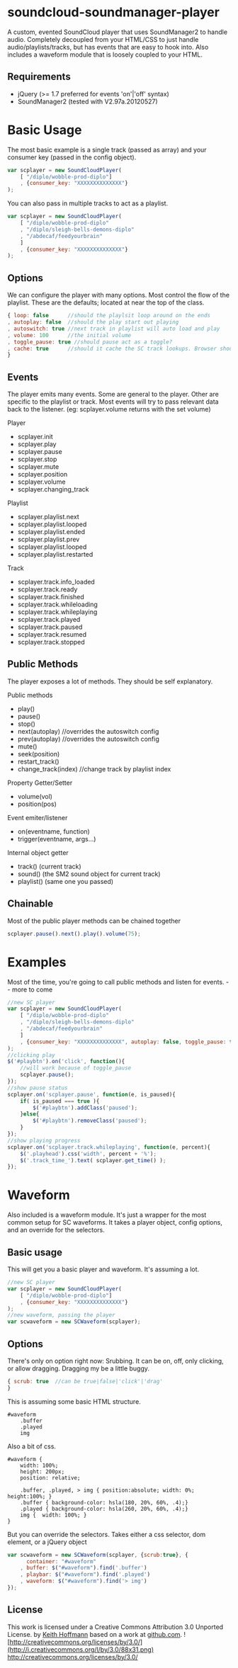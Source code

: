 soundcloud-soundmanager-player
==============================

A custom, evented SoundCloud player that uses SoundManager2 to handle audio. Completely decoupled from your HTML/CSS to just handle audio/playlists/tracks, but has events that are easy to hook into. Also includes a waveform module that is loosely coupled to your HTML.


Requirements
------------

+ jQuery (>= 1.7 preferred for events 'on'|'off' syntax)
+ SoundManager2 (tested with V2.97a.20120527)



Basic Usage
===========

The most basic example is a single track (passed as array) and your consumer key (passed in the config object).
```js
var scplayer = new SoundCloudPlayer(
	[ "/diplo/wobble-prod-diplo"]
	, {consumer_key: "XXXXXXXXXXXXXX"}
);
```

You can also pass in multiple tracks to act as a playlist.
```js
var scplayer = new SoundCloudPlayer(
	[ "/diplo/wobble-prod-diplo"
	, "/diplo/sleigh-bells-demons-diplo"
	, "/abdecaf/feedyourbrain"
	]
	, {consumer_key: "XXXXXXXXXXXXXX"}
);
```



Options
-------

We can configure the player with many options. Most control the flow of the playlist. These are the defaults; located at near the top of the class.
```js
{ loop: false      //should the playlsit loop around on the ends
, autoplay: false  //should the play start out playing
, autoswitch: true //next track in playlist will auto load and play
, volume: 100      //the initial volume
, toggle_pause: true //should pause act as a toggle?
, cache: true      //should it cache the SC track lookups. Browser should handle the audio
}
```


Events
------

The player emits many events. Some are general to the player. Other are specific to the playlist or track. Most events will try to pass relevant data back to the listener. (eg: scplayer.volume returns with the set volume)

Player
+ scplayer.init
+ scplayer.play
+ scplayer.pause
+ scplayer.stop
+ scplayer.mute
+ scplayer.position
+ scplayer.volume
+ scplayer.changing_track

Playlist
+ scplayer.playlist.next
+ scplayer.playlist.looped
+ scplayer.playlist.ended
+ scplayer.playlist.prev
+ scplayer.playlist.looped
+ scplayer.playlist.restarted

Track
+ scplayer.track.info_loaded
+ scplayer.track.ready
+ scplayer.track.finished
+ scplayer.track.whileloading
+ scplayer.track.whileplaying
+ scplayer.track.played
+ scplayer.track.paused
+ scplayer.track.resumed
+ scplayer.track.stopped



Public Methods
--------------
The player exposes a lot of methods. They should be self explanatory.

Public methods
+ play()
+ pause()
+ stop()
+ next(autoplay)  //overrides the autoswitch config
+ prev(autoplay)  //overrides the autoswitch config
+ mute()
+ seek(position)
+ restart_track()
+ change_track(index) //change track by playlist index

Property Getter/Setter
+ volume(vol)
+ position(pos)

Event emiter/listener
+ on(eventname, function)
+ trigger(eventname, args...)

Internal object getter
+ track() (current track)	
+ sound() (the SM2 sound object for current track)
+ playlist() (same one you passed)



Chainable
---------
Most of the public player methods can be chained together

```js
scplayer.pause().next().play().volume(75);
```


Examples
========

Most of the time, you're going to call public methods and listen for events. -- more to come
```js
//new SC player
var scplayer = new SoundCloudPlayer(
	[ "/diplo/wobble-prod-diplo"
	, "/diplo/sleigh-bells-demons-diplo"
	, "/abdecaf/feedyourbrain"
	]
	, {consumer_key: "XXXXXXXXXXXXXX", autoplay: false, toggle_pause: true}
);
//clicking play
$('#playbtn').on('click', function(){
	//will work because of toggle_pause
	scplayer.pause();
});
//show pause status
scplayer.on('scplayer.pause', function(e, is_paused){
	if( is_paused === true ){
		$('#playbtn').addClass('paused');
	}else{
		$('#playbtn').removeClass('paused');
	}
});
//show playing progress
scplayer.on('scplayer.track.whileplaying', function(e, percent){
	$('.playhead').css('width', percent + '%');
	$('.track_time_').text( scplayer.get_time() );
});
```





Waveform
========

Also included is a waveform module. It's just a wrapper for the most common setup for SC waveforms. It takes a player object, config options, and an override for the selectors.

Basic usage
-----------

This will get you a basic player and waveform. It's assuming a lot.
```js
//new SC player
var scplayer = new SoundCloudPlayer(
	[ "/diplo/wobble-prod-diplo"]
	, {consumer_key: "XXXXXXXXXXXXXX"}
);
//new waveform, passing the player
var scwaveform = new SCWaveform(scplayer);
```

Options
-------

There's only on option right now: Srubbing. It can be on, off, only clicking, or allow dragging. Dragging my be a little buggy.
```js
{ scrub: true  //can be true|false|'click'|'drag'
}
```

This is assuming some basic HTML structure.
```jade
#waveform
	.buffer
	.played
	img
```

Also a bit of css.
```less
#waveform {
	width: 100%;
	height: 200px;
	position: relative;

	.buffer, .played, > img { position:absolute; width: 0%; height:100%; }
	.buffer { background-color: hsla(180, 20%, 60%, .4);}
	.played { background-color: hsla(260, 20%, 60%, .4);}
	img {  width: 100%; }
}
```

But you can override the selectors. Takes either a css selector, dom element, or a jQuery object
```js
var scwaveform = new SCWaveform(scplayer, {scrub:true}, {
	  container: "#waveform"
	, buffer: $("#waveform").find('.buffer')
	, playbar: $("#waveform").find('.played')
	, waveform: $("#waveform").find('> img')
});
```


License
-------

This work is licensed under a Creative Commons Attribution 3.0 Unported License.
by [Keith Hoffmann][] based on a work at [github.com][].
![http://creativecommons.org/licenses/by/3.0/](http://i.creativecommons.org/l/by/3.0/88x31.png) http://creativecommons.org/licenses/by/3.0/

  [Keith Hoffmann]: http://www.eyesandearsentertainment.com
  [github.com]: https://github.com/kilokeith/soundcloud-soundmanager-player